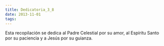 ```yaml
---
title: Dedicatoria_3_8
date: 2013-11-01
tags:
---
```

Esta recopilación se dedica al Padre Celestial por su amor, al Espíritu 
Santo por su paciencia y a Jesús por su guianza.
